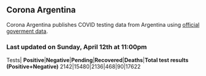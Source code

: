 ## Corona Argentina 

Corona Argentina publishes COVID testing data from Argentina using [official goverment data](https://www.argentina.gob.ar/coronavirus/informe-diario).


### Last updated on Sunday, April 12th at 11:00pm

Tests|
**Positive**|**Negative**|**Pending**|**Recovered**|**Deaths**|**Total test results (Positive+Negative)**
2142|15480|2136|468|90|17622





